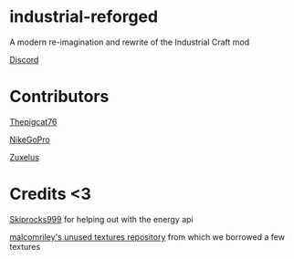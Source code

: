 # industrial-reforged

A modern re-imagination and rewrite of the Industrial Craft mod

[Discord](https://discord.gg/Jw2eM6xYyC)

# Contributors

[Thepigcat76](https://github.com/Thepigcat76)

[NikeGoPro](https://github.com/NikeGoPro)

[Zuxelus](https://github.com/Zuxelus)

# Credits <3

[Skiprocks999](https://github.com/skiprocks999) for helping out with the energy api

[malcomriley's unused textures repository](https://github.com/malcolmriley/unused-textures) from which we borrowed a few textures
